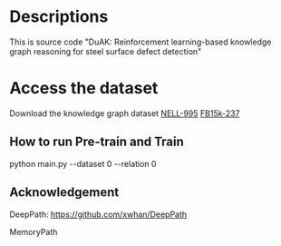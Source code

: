 # Descriptions

This is source code "DuAK: Reinforcement learning-based knowledge graph reasoning for steel surface defect detection"

# Access the dataset

Download the knowledge graph dataset [NELL-995](http://cs.ucsb.edu/~xwhan/datasets/NELL-995.zip) [FB15k-237](https://drive.google.com/file/d/1klWL11nW3ZS6b2MtLW0MHnXu-XlJqDyA/view?usp=sharing)

## How to run Pre-train and Train

python main.py --dataset 0 --relation 0

## Acknowledgement
DeepPath: https://github.com/xwhan/DeepPath

MemoryPath

